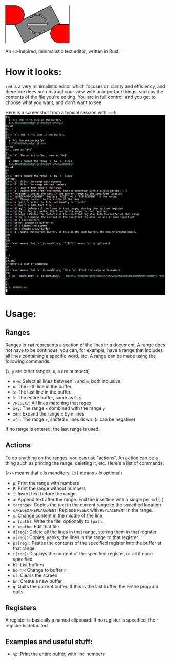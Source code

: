 <img src="https://github.com/loovjo/red/blob/master/logo.png" width=200px/>

An `ed`-inspired, minimalistic text editor, written in Rust.

# How it looks:

`red` is a very minimalistic editor which focuses on clarity and efficiency, and therefore does not obstruct your view 
with unimportant things, such as the contents of the file you're editing. You are in full control, and you get to choose what
you want, and don't want to see.

Here is a screenshot from a typical session with `red`:
<img src="https://github.com/loovjo/red/blob/master/Screenshot.png" width=500px/>

# Usage:

## Ranges
Ranges in `red` represents a section of the lines in a document.
A range does not have to be continous, you can, for example, have a range
that includes all lines containing a specific word, etc.
A range can be made using the following commands:

(`x`, `y` are other ranges, `n`, `m` are numbers)

* `n-m`: Select all lines between `n` and `m`, both inclusive.
* `n`: The `n`-th line in the buffer.
* `$`: The last line in the buffer.
* `%`: The entire buffer, same as `0-$`
* `/REGEX/`: All lines matching that regex
* `x+y`: The range `x` combined with the range `y`
* `x#n`: Expand the range `x` by `n` lines
* `x^n`: The range `x`, shifted `n` lines down. (`n` can be negative)

If no range is entered, the last range is used.

## Actions
To do anything on the ranges, you can use "actions". An action can be a thing such as printing the range, deleting it, etc.
Here's a list of commands:

(`<x>` means that `x` is manditory, `[x]` means `x` is optional)
* `p`: Print the range with numbers
* `P`: Print the range without numbers
* `i`: Insert text before the range
* `a`: Append text after the range. End the insertion with a single period (`.`)
* `t<range>`: Copies the text in the current range to the specified location
* `s/REGEX/REPLACEMENT`: Replace `REGEX` with `REPLACEMENT` in the range.
* `c`: Change content in the middle of the line
* `w [path]`: Write the file, optionally to `[path]`
* `e <path>`: Edit that file
* `d[reg]`: Delete all the lines in that range, storing them in that register
* `y[reg]`: Copies, yanks, the lines in the range to that register
* `pa[reg]`: Pastes the contents of the specified register into the buffer at that range
* `r[reg]`: Displays the content of the specified register, or all if none specified
* `bl`: List buffers
* `bc<n>`: Change to buffer `n`
* `cl`: Clears the screen
* `bn`: Create a new buffer
* `q`: Quits the current buffer. If this is the last buffer, the entire program quits.


## Registers
A register is basically a named clipboard. If no register is specified, the `'` register is defaulted.

## Examples and useful stuff:
* `%p`: Print the entire buffer, with line numbers
